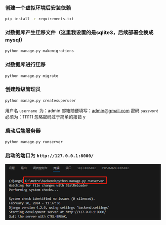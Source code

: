 ### 创建一个虚拟环境后安装依赖

```bash
pip install -r requirements.txt
```

### 对数据库产生迁移文件（这里我设置的是sqlite3，后续部署会换成mysql）
```bash
python manage.py makemigrations
```

### 对数据库进行迁移
```bash
python manage.py migrate
```

### 创建超级管理员
```bash
python manage.py createsuperuser
```

用户名 `username `为：admin
邮箱随便填写：admin@gmail.com
密码 `password`必须为：111111
忽略密码过于简单的报错 y

### 启动后端服务器
```bash
python manage.py runserver
```

### 启动的端口为  `http://127.0.0.1:8000/`

![alt text](image.png)